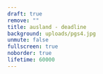 ```yaml
---
draft: true
remove: ""
title: ausland - deadline
background: uploads/pgs4.jpg
unmute: false
fullscreen: true
noborder: true
lifetime: 60000
---
```

